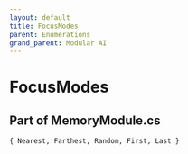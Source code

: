 ```yaml
---
layout: default
title: FocusModes
parent: Enumerations
grand_parent: Modular AI
---
```


# FocusModes

## Part of MemoryModule.cs

`{ Nearest, Farthest, Random, First, Last }`
